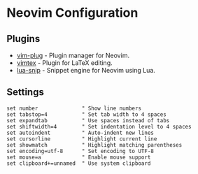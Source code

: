 # Neovim Configuration

## Plugins
- [vim-plug](https://github.com/junegunn/vim-plug) - Plugin manager for Neovim.
- [vimtex](https://github.com/lervag/vimtex) - Plugin for LaTeX editing.
- [lua-snip](https://github.com/L3MON4D3/LuaSnip) - Snippet engine for Neovim using Lua.

## Settings
```vim
set number              " Show line numbers
set tabstop=4           " Set tab width to 4 spaces
set expandtab           " Use spaces instead of tabs
set shiftwidth=4        " Set indentation level to 4 spaces
set autoindent          " Auto-indent new lines
set cursorline          " Highlight current line
set showmatch           " Highlight matching parentheses
set encoding=utf-8      " Set encoding to UTF-8
set mouse=a             " Enable mouse support
set clipboard+=unnamed  " Use system clipboard
